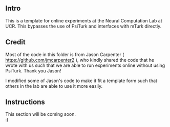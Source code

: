## Intro
This is a template for online experiments at the Neural Computation Lab at UCR. This bypasses the use of PsiTurk and interfaces with mTurk directly.<br>

## Credit
Most of the code in this folder is from Jason Carpenter ( https://github.com/jmcarpenter2 ), who kindly shared the code that he wrote with us such that we are able to run experiments online without using PsiTurk. Thank you Jason! <br>

I modified some of Jason's code to make it fit a template form such that others in the lab are able to use it more easily.<br>

## Instructions
This section will be coming soon.<br>
:)